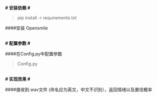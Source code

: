 **# 安装依赖 #**

> pip install -r requirements.txt

####安装 Opensmile
##
**# 配置参数 #**

####在Config.py中配置参数
> Config.py
##
**# 实现效果 #**

####接收到.wav文件 (命名应为英文，中文不识别），返回情绪以及置信概率
